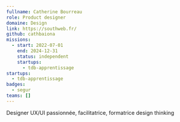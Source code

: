 ```yaml
---
fullname: Catherine Bourreau
role: Product designer
domaine: Design
link: https://southweb.fr/
github: cathbaiona
missions:
  - start: 2022-07-01
    end: 2024-12-31
    status: independent
    startups:
      - tdb-apprentissage
startups:
  - tdb-apprentissage
badges:
  - segur
teams: []
---
```

Designer UX/UI passionnée, facilitatrice, formatrice design thinking